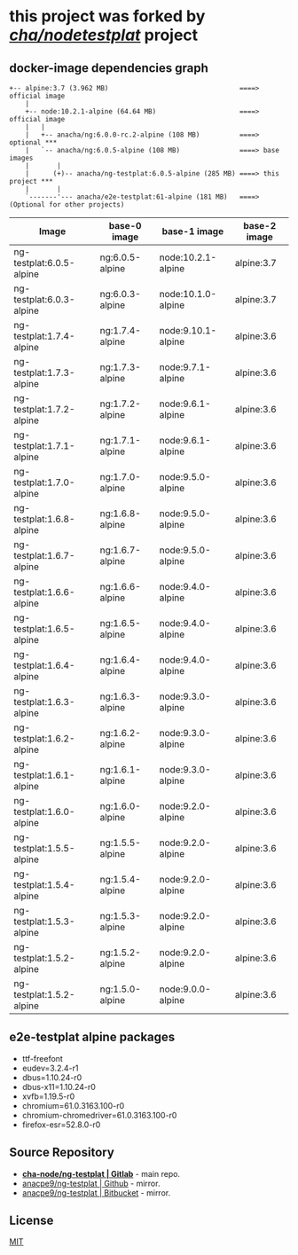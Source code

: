 # this project was forked by _*[cha/nodetestplat](https://lab.er.co.th/cha/nodetestplat)*_ project

## docker-image dependencies graph

```text
+-- alpine:3.7 (3.962 MB)                                 ====> official image
    |
    +-- node:10.2.1-alpine (64.64 MB)                     ====> official image
    |   |
    |   +-- anacha/ng:6.0.0-rc.2-alpine (108 MB)          ====> optional ***
    |   `-- anacha/ng:6.0.5-alpine (108 MB)               ====> base images
    |       |
    |      (+)-- anacha/ng-testplat:6.0.5-alpine (285 MB) ====> this project ***
    |       |
    `-------'--- anacha/e2e-testplat:61-alpine (181 MB)   ====> (Optional for other projects)
```

| Image                    | base-0 image    | base-1 image      | base-2 image |
| ------------------------ | --------------- | ----------------- | ------------ |
| ng-testplat:6.0.5-alpine | ng:6.0.5-alpine | node:10.2.1-alpine| alpine:3.7   |
| ng-testplat:6.0.3-alpine | ng:6.0.3-alpine | node:10.1.0-alpine| alpine:3.7   |
| ng-testplat:1.7.4-alpine | ng:1.7.4-alpine | node:9.10.1-alpine| alpine:3.6   |
| ng-testplat:1.7.3-alpine | ng:1.7.3-alpine | node:9.7.1-alpine | alpine:3.6   |
| ng-testplat:1.7.2-alpine | ng:1.7.2-alpine | node:9.6.1-alpine | alpine:3.6   |
| ng-testplat:1.7.1-alpine | ng:1.7.1-alpine | node:9.6.1-alpine | alpine:3.6   |
| ng-testplat:1.7.0-alpine | ng:1.7.0-alpine | node:9.5.0-alpine | alpine:3.6   |
| ng-testplat:1.6.8-alpine | ng:1.6.8-alpine | node:9.5.0-alpine | alpine:3.6   |
| ng-testplat:1.6.7-alpine | ng:1.6.7-alpine | node:9.5.0-alpine | alpine:3.6   |
| ng-testplat:1.6.6-alpine | ng:1.6.6-alpine | node:9.4.0-alpine | alpine:3.6   |
| ng-testplat:1.6.5-alpine | ng:1.6.5-alpine | node:9.4.0-alpine | alpine:3.6   |
| ng-testplat:1.6.4-alpine | ng:1.6.4-alpine | node:9.4.0-alpine | alpine:3.6   |
| ng-testplat:1.6.3-alpine | ng:1.6.3-alpine | node:9.3.0-alpine | alpine:3.6   |
| ng-testplat:1.6.2-alpine | ng:1.6.2-alpine | node:9.3.0-alpine | alpine:3.6   |
| ng-testplat:1.6.1-alpine | ng:1.6.1-alpine | node:9.3.0-alpine | alpine:3.6   |
| ng-testplat:1.6.0-alpine | ng:1.6.0-alpine | node:9.2.0-alpine | alpine:3.6   |
| ng-testplat:1.5.5-alpine | ng:1.5.5-alpine | node:9.2.0-alpine | alpine:3.6   |
| ng-testplat:1.5.4-alpine | ng:1.5.4-alpine | node:9.2.0-alpine | alpine:3.6   |
| ng-testplat:1.5.3-alpine | ng:1.5.3-alpine | node:9.2.0-alpine | alpine:3.6   |
| ng-testplat:1.5.2-alpine | ng:1.5.2-alpine | node:9.2.0-alpine | alpine:3.6   |
| ng-testplat:1.5.2-alpine | ng:1.5.0-alpine | node:9.0.0-alpine | alpine:3.6   |

## e2e-testplat alpine packages

- ttf-freefont
- eudev=3.2.4-r1
- dbus=1.10.24-r0
- dbus-x11=1.10.24-r0
- xvfb=1.19.5-r0
- chromium=61.0.3163.100-r0
- chromium-chromedriver=61.0.3163.100-r0
- firefox-esr=52.8.0-r0

## Source Repository

- [**cha-node/ng-testplat | Gitlab**](https://gitlab.com/cha-node/ng-testplat) - main repo.
- [anacpe9/ng-testplat | Github](https://github.com/anacpe9/ng-testplat) - mirror.
- [anacpe9/ng-testplat | Bitbucket](https://bitbucket.org/anacpe9/ng-testplat) - mirror.

## License

[MIT](LICENSE)